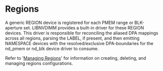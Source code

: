# Regions

A generic REGION device is registered for each PMEM range or BLK-aperture set.  LIBNVDIMM provides a built-in driver for these REGION devices. This driver is responsible for reconciling the aliased DPA mappings across all regions, parsing the LABEL, if present, and then emitting NAMESPACE devices with the resolved/exclusive DPA-boundaries for the nd\_pmem or nd\_blk device driver to consume.

Refer to '[Managing Regions](../../managing-regions.md)' for information on creating, deleting, and managing regions configurations.

